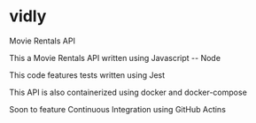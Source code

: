 # vidly
Movie Rentals API 

This a Movie Rentals API written using Javascript -- Node  

This code features tests written using Jest 

This API  is also containerized using docker and docker-compose 

Soon to feature Continuous Integration using GitHub Actins 

